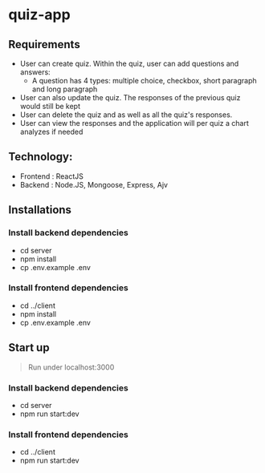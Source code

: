 # quiz-app

## Requirements

- User can create quiz. Within the quiz, user can add questions and answers:
  - A question has 4 types: multiple choice, checkbox, short paragraph and long paragraph
- User can also update the quiz. The responses of the previous quiz would still be kept
- User can delete the quiz and as well as all the quiz's responses.
- User can view the responses and the application will per quiz a chart analyzes if needed

## Technology:

- Frontend : ReactJS
- Backend : Node.JS, Mongoose, Express, Ajv

## Installations

### Install backend dependencies
- cd server
- npm install
- cp .env.example .env

### Install frontend dependencies
- cd ../client
- npm install
- cp .env.example .env

## Start up
> Run under localhost:3000
### Install backend dependencies
- cd server
- npm run start:dev

### Install frontend dependencies
- cd ../client
- npm run start:dev



